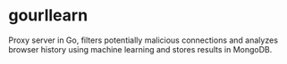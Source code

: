 # gourllearn

Proxy server in Go, filters potentially malicious connections and analyzes browser history using machine learning and stores results in MongoDB. 
